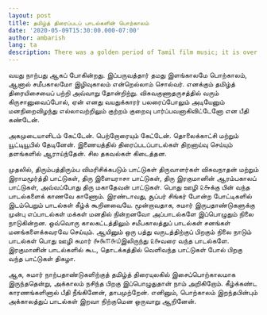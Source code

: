```yaml
---
layout: post
title: தமிழ்த் திரைப்படப் பாடல்களின் பொற்காலம்
date: '2020-05-09T15:30:00.000-07:00'
author: ambarish
lang: ta
description: There was a golden period of Tamil film music; it is over.
---
```


வயது நாற்பது ஆகப் போகின்றது. இப்பருவத்தார் தமது இளங்காலமே பொற்காலம், ஆனால் சமீபகாலமோ இழிவுகாலம் என்றெல்லாம் சொல்வர். எனக்கும் தமிழ்த் திரையிசையைப் பற்றி அவ்வாறு தோன்றிற்று. விசுவகுணாதருசத்தில் வரும் கிருசானுவைப்போல், ஏன் எனது வயதுக்காரர் பலரைப்போலும் அடியேனும் மனநிறைவிழந்து எல்லாவற்றிலும் குற்றம் குறைவு பார்ப்பவனாகிவிட்டேனோ என பீதி கண்டேன்.

அகமுடையாளிடம் கேட்டேன். பெற்றோரையும் கேட்டேன். தொலைக்காட்சி மற்றும் யூட்டியூபில் தேடினேன். இணையத்தில் திரைப்படப்பாடல்கள் திறனாய்வு செய்யும் தளங்களில் ஆராய்ந்தேன். சில தகவல்கள் கிடைத்தன.

முதலில், திரும்பத்திரும்ப விமரிசிக்கபடும் பாட்டுகள் திருவாளர்கள் விசுவநாதன் மற்றும் இராமமூர்த்தி பாட்டுகள், திரு இளையராசா பாட்டுகள், திரு இரகுமானின் ஆரம்பகாலப் பாட்டுகள், அவ்வப்போது திரு மகாதேவன் பாட்டுகள். பொது ஊழி ௨௲க்கு பின் வந்த பாடல்களைக் காணவே காணோம். இரண்டாவது, சூப்பர் சிங்கர் போன்ற போட்டிகளில் இடம்பெறும் பாடல்கள் கீழ்க் கூறினவையே. மூன்றாவதாக, சுமார் இருபதாண்டுகளுக்கு முன்பு எப்பாடல்கள் மக்கள் மனதில் நின்றனவோ அப்பாடல்களே இப்பொழுதும் நிலை நாடுகின்றன. ஒவ்வொரு காலகட்டத்திலும் சமீபகாலத்துப் பாடல்கள் சனங்கள் மனங்களைக்கவரவே செய்யும். ஆயினும் ஒரு பத்து வருடத்திற்குப் பிறகும் நிலை நாடும் பாடல்கள் பொது ஊழி சுமார் ௲௯௱௬௰இலிருந்து ௨௲வரை வந்த பாடல்களே. இரகுமானின் பாடல்களில் கூட, தொடக்கத்தில் வெளிவந்த பாட்டுகள் போல் பிறகு வந்த பாட்டுகள் திகழா.

ஆக, சுமார் நாற்பதாண்டுகளிற்குத் தமிழ்த் திரையுலகில் இசைப்பொற்காலமாக இருந்ததென்று, அக்காலம் நசிந்த பிறகு இப்பொழுதுதான் நாம் அறிகிறோம். கீழ்க்கண்ட காரணங்களினால் பீதி நீங்கினேன், தாபமுற்றேன். எனினும், பொற்காலம் இறந்தபின்பும் அக்காலத்துப் பாடல்கள் இறவா நிற்குமென ஒருவாறு ஆறினேன்.
